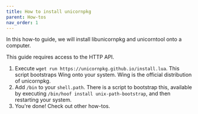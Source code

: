 ```yaml
---
title: How to install unicornpkg
parent: How-tos
nav_order: 1
---
```


In this how-to guide, we will install libunicornpkg and unicorntool onto a computer.

This guide requires access to the HTTP API.

1. Execute `wget run https://unicornpkg.github.io/install.lua`. This script bootstraps Wing onto your system. Wing is the official distribution of unicornpkg.
2. Add `/bin` to your `shell.path`. There is a script to bootstrap this, available by executing `/bin/hoof install unix-path-bootstrap`, and then restarting your system.
3. You're done! Check out other how-tos.
